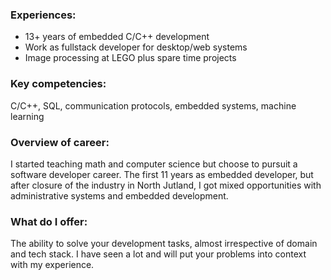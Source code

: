 ### Experiences:
* 13+ years of embedded C/C++ development
* Work as fullstack developer for desktop/web systems
* Image processing at LEGO plus spare time projects

### Key competencies:
C/C++, SQL, communication protocols, embedded systems, machine learning

### Overview of career:
I started teaching math and computer science but choose to pursuit a software developer career. The first 11 years as embedded developer, but after closure of the industry in North Jutland, I got mixed opportunities with administrative systems and embedded development.

### What do I offer:
The ability to solve your development tasks, almost irrespective of domain and tech stack. I have seen a lot and will put your problems into context with my experience.

<!--
**JanOPedersen/JanOPedersen** is a ✨ _special_ ✨ repository because its `README.md` (this file) appears on your GitHub profile.

Here are some ideas to get you started:

- 🔭 I’m currently working on ...
- 🌱 I’m currently learning ...
- 👯 I’m looking to collaborate on ...
- 🤔 I’m looking for help with ...
- 💬 Ask me about ...
- 📫 How to reach me: ...
- 😄 Pronouns: ...
- ⚡ Fun fact: ...
-->
